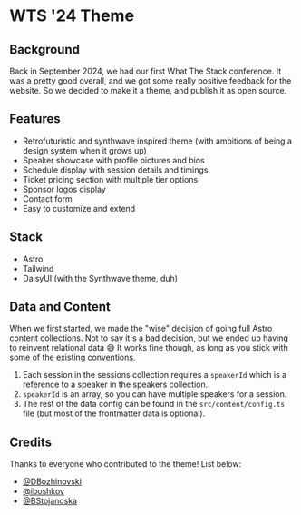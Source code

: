 # WTS '24 Theme

## Background

Back in September 2024, we had our first What The Stack conference. It was a pretty good overall, and we got some really positive feedback for the website. So we decided to make it a theme, and publish it as open source.

## Features

- Retrofuturistic and synthwave inspired theme (with ambitions of being a design system when it grows up)
- Speaker showcase with profile pictures and bios
- Schedule display with session details and timings
- Ticket pricing section with multiple tier options
- Sponsor logos display
- Contact form
- Easy to customize and extend

## Stack

- Astro
- Tailwind
- DaisyUI (with the Synthwave theme, duh)

## Data and Content

When we first started, we made the "wise" decision of going full Astro content collections. Not to say it's a bad decision, but we ended up having to reinvent relational data 😅 It works fine though, as long as you stick with some of the existing conventions.

1. Each session in the sessions collection requires a `speakerId` which is a reference to a speaker in the speakers collection.
2. `speakerId` is an array, so you can have multiple speakers for a session.
3. The rest of the data config can be found in the `src/content/config.ts` file (but most of the frontmatter data is optional).

## Credits

Thanks to everyone who contributed to the theme! List below:

- [@DBozhinovski](https://github.com/DBozhinovski)
- [@iboshkov](https://github.com/iboshkov)
- [@BStojanoska](https://github.com/BStojanoska)
